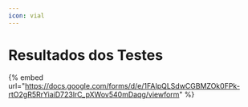 ```yaml
---
icon: vial
---
```


# Resultados dos Testes



{% embed url="https://docs.google.com/forms/d/e/1FAIpQLSdwCGBMZOk0FPk-rtO2gR5RrYiaiD723lrC_pXWov540mDaqg/viewform" %}
